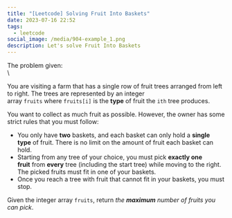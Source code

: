 ```yaml
---
title: "[Leetcode] Solving Fruit Into Baskets"
date: 2023-07-16 22:52
tags:
  - leetcode
social_image: /media/904-example_1.png
description: Let's solve Fruit Into Baskets
---
```

T﻿he problem given:\
\
<!--StartFragment-->

You are visiting a farm that has a single row of fruit trees arranged from left to right. The trees are represented by an integer array `fruits` where `fruits[i]` is the **type** of fruit the `ith` tree produces.

You want to collect as much fruit as possible. However, the owner has some strict rules that you must follow:

* You only have **two** baskets, and each basket can only hold a **single type** of fruit. There is no limit on the amount of fruit each basket can hold.
* Starting from any tree of your choice, you must pick **exactly one fruit** from **every** tree (including the start tree) while moving to the right. The picked fruits must fit in one of your baskets.
* Once you reach a tree with fruit that cannot fit in your baskets, you must stop.

Given the integer array `fruits`, return *the **maximum** number of fruits you can pick*.

<!--EndFragment-->